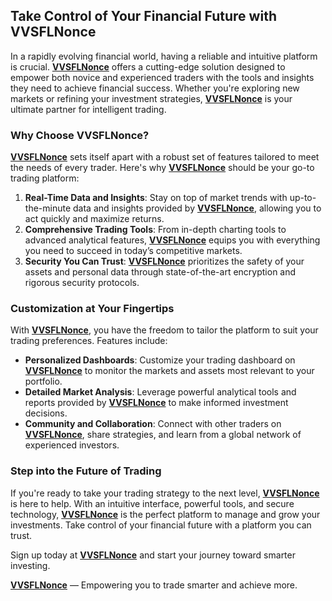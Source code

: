 ## Take Control of Your Financial Future with VVSFLNonce

In a rapidly evolving financial world, having a reliable and intuitive platform is crucial. [**VVSFLNonce**](https://vvsflnonce.org) offers a cutting-edge solution designed to empower both novice and experienced traders with the tools and insights they need to achieve financial success. Whether you're exploring new markets or refining your investment strategies, [**VVSFLNonce**](https://vvsflnonce.org) is your ultimate partner for intelligent trading.

### Why Choose VVSFLNonce?

[**VVSFLNonce**](https://vvsflnonce.org) sets itself apart with a robust set of features tailored to meet the needs of every trader. Here's why [**VVSFLNonce**](https://vvsflnonce.org) should be your go-to trading platform:

1. **Real-Time Data and Insights**: Stay on top of market trends with up-to-the-minute data and insights provided by [**VVSFLNonce**](https://vvsflnonce.org), allowing you to act quickly and maximize returns.
2. **Comprehensive Trading Tools**: From in-depth charting tools to advanced analytical features, [**VVSFLNonce**](https://vvsflnonce.org) equips you with everything you need to succeed in today’s competitive markets.
3. **Security You Can Trust**: [**VVSFLNonce**](https://vvsflnonce.org) prioritizes the safety of your assets and personal data through state-of-the-art encryption and rigorous security protocols.

### Customization at Your Fingertips

With [**VVSFLNonce**](https://vvsflnonce.org), you have the freedom to tailor the platform to suit your trading preferences. Features include:

- **Personalized Dashboards**: Customize your trading dashboard on [**VVSFLNonce**](https://vvsflnonce.org) to monitor the markets and assets most relevant to your portfolio.
- **Detailed Market Analysis**: Leverage powerful analytical tools and reports provided by [**VVSFLNonce**](https://vvsflnonce.org) to make informed investment decisions.
- **Community and Collaboration**: Connect with other traders on [**VVSFLNonce**](https://vvsflnonce.org), share strategies, and learn from a global network of experienced investors.

### Step into the Future of Trading

If you're ready to take your trading strategy to the next level, [**VVSFLNonce**](https://vvsflnonce.org) is here to help. With an intuitive interface, powerful tools, and secure technology, [**VVSFLNonce**](https://vvsflnonce.org) is the perfect platform to manage and grow your investments. Take control of your financial future with a platform you can trust.

Sign up today at [**VVSFLNonce**](https://vvsflnonce.org) and start your journey toward smarter investing.

[**VVSFLNonce**](https://vvsflnonce.org) — Empowering you to trade smarter and achieve more.
